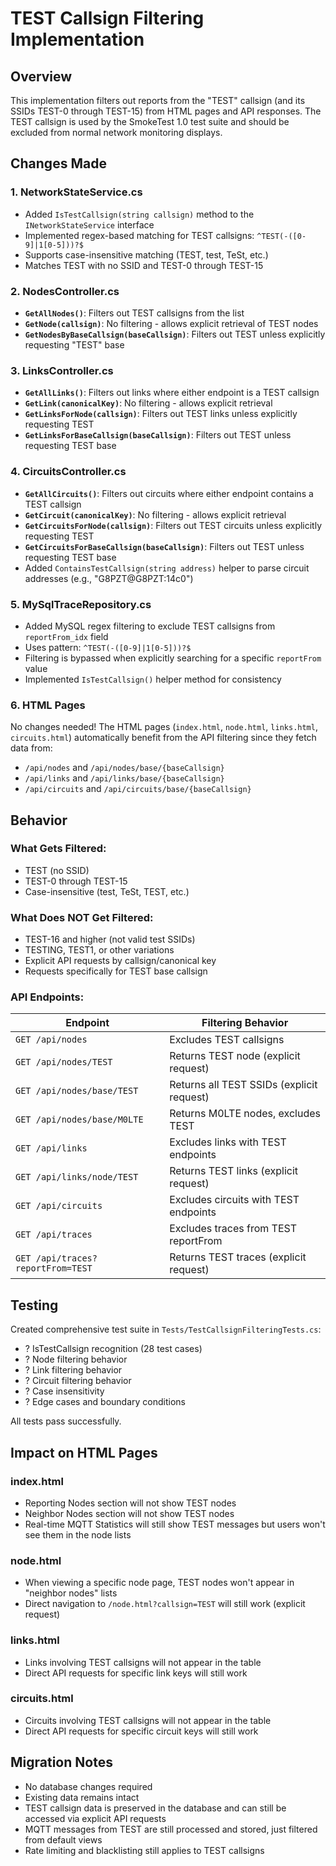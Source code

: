 # TEST Callsign Filtering Implementation

## Overview
This implementation filters out reports from the "TEST" callsign (and its SSIDs TEST-0 through TEST-15) from HTML pages and API responses. The TEST callsign is used by the SmokeTest 1.0 test suite and should be excluded from normal network monitoring displays.

## Changes Made

### 1. **NetworkStateService.cs**
- Added `IsTestCallsign(string callsign)` method to the `INetworkStateService` interface
- Implemented regex-based matching for TEST callsigns: `^TEST(-([0-9]|1[0-5]))?$`
- Supports case-insensitive matching (TEST, test, TeSt, etc.)
- Matches TEST with no SSID and TEST-0 through TEST-15

### 2. **NodesController.cs**
- **`GetAllNodes()`**: Filters out TEST callsigns from the list
- **`GetNode(callsign)`**: No filtering - allows explicit retrieval of TEST nodes
- **`GetNodesByBaseCallsign(baseCallsign)`**: Filters out TEST unless explicitly requesting "TEST" base

### 3. **LinksController.cs**
- **`GetAllLinks()`**: Filters out links where either endpoint is a TEST callsign
- **`GetLink(canonicalKey)`**: No filtering - allows explicit retrieval
- **`GetLinksForNode(callsign)`**: Filters out TEST links unless explicitly requesting TEST
- **`GetLinksForBaseCallsign(baseCallsign)`**: Filters out TEST unless requesting TEST base

### 4. **CircuitsController.cs**
- **`GetAllCircuits()`**: Filters out circuits where either endpoint contains a TEST callsign
- **`GetCircuit(canonicalKey)`**: No filtering - allows explicit retrieval
- **`GetCircuitsForNode(callsign)`**: Filters out TEST circuits unless explicitly requesting TEST
- **`GetCircuitsForBaseCallsign(baseCallsign)`**: Filters out TEST unless requesting TEST base
- Added `ContainsTestCallsign(string address)` helper to parse circuit addresses (e.g., "G8PZT@G8PZT:14c0")

### 5. **MySqlTraceRepository.cs**
- Added MySQL regex filtering to exclude TEST callsigns from `reportFrom_idx` field
- Uses pattern: `^TEST(-([0-9]|1[0-5]))?$`
- Filtering is bypassed when explicitly searching for a specific `reportFrom` value
- Implemented `IsTestCallsign()` helper method for consistency

### 6. **HTML Pages**
No changes needed! The HTML pages (`index.html`, `node.html`, `links.html`, `circuits.html`) automatically benefit from the API filtering since they fetch data from:
- `/api/nodes` and `/api/nodes/base/{baseCallsign}`
- `/api/links` and `/api/links/base/{baseCallsign}`
- `/api/circuits` and `/api/circuits/base/{baseCallsign}`

## Behavior

### What Gets Filtered:
- TEST (no SSID)
- TEST-0 through TEST-15
- Case-insensitive (test, TeSt, TEST, etc.)

### What Does NOT Get Filtered:
- TEST-16 and higher (not valid test SSIDs)
- TESTING, TEST1, or other variations
- Explicit API requests by callsign/canonical key
- Requests specifically for TEST base callsign

### API Endpoints:

| Endpoint | Filtering Behavior |
|----------|-------------------|
| `GET /api/nodes` | Excludes TEST callsigns |
| `GET /api/nodes/TEST` | Returns TEST node (explicit request) |
| `GET /api/nodes/base/TEST` | Returns all TEST SSIDs (explicit request) |
| `GET /api/nodes/base/M0LTE` | Returns M0LTE nodes, excludes TEST |
| `GET /api/links` | Excludes links with TEST endpoints |
| `GET /api/links/node/TEST` | Returns TEST links (explicit request) |
| `GET /api/circuits` | Excludes circuits with TEST endpoints |
| `GET /api/traces` | Excludes traces from TEST reportFrom |
| `GET /api/traces?reportFrom=TEST` | Returns TEST traces (explicit request) |

## Testing

Created comprehensive test suite in `Tests/TestCallsignFilteringTests.cs`:
- ? IsTestCallsign recognition (28 test cases)
- ? Node filtering behavior
- ? Link filtering behavior
- ? Circuit filtering behavior
- ? Case insensitivity
- ? Edge cases and boundary conditions

All tests pass successfully.

## Impact on HTML Pages

### index.html
- Reporting Nodes section will not show TEST nodes
- Neighbor Nodes section will not show TEST nodes
- Real-time MQTT Statistics will still show TEST messages but users won't see them in the node lists

### node.html
- When viewing a specific node page, TEST nodes won't appear in "neighbor nodes" lists
- Direct navigation to `/node.html?callsign=TEST` will still work (explicit request)

### links.html
- Links involving TEST callsigns will not appear in the table
- Direct API requests for specific link keys will still work

### circuits.html
- Circuits involving TEST callsigns will not appear in the table
- Direct API requests for specific circuit keys will still work

## Migration Notes

- No database changes required
- Existing data remains intact
- TEST callsign data is preserved in the database and can still be accessed via explicit API requests
- MQTT messages from TEST are still processed and stored, just filtered from default views
- Rate limiting and blacklisting still applies to TEST callsigns
